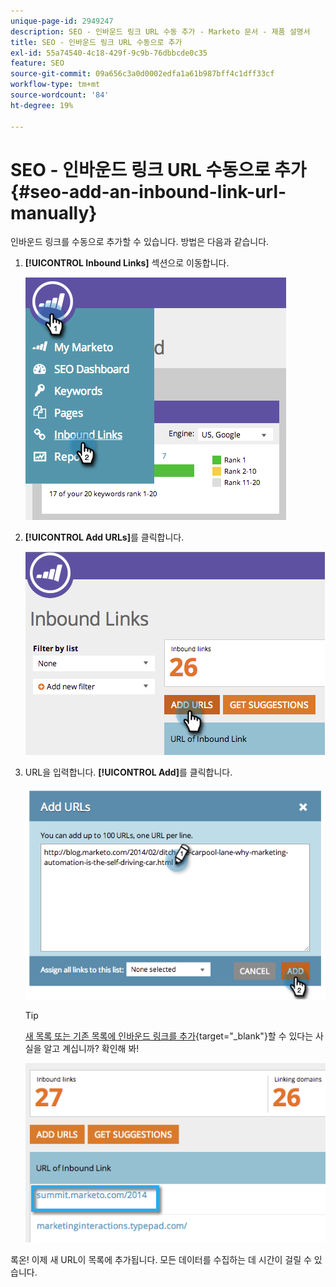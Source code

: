 ```yaml
---
unique-page-id: 2949247
description: SEO - 인바운드 링크 URL 수동 추가 - Marketo 문서 - 제품 설명서
title: SEO - 인바운드 링크 URL 수동으로 추가
exl-id: 55a74540-4c18-429f-9c9b-76dbbcde0c35
feature: SEO
source-git-commit: 09a656c3a0d0002edfa1a61b987bff4c1dff33cf
workflow-type: tm+mt
source-wordcount: '84'
ht-degree: 19%

---
```


# SEO - 인바운드 링크 URL 수동으로 추가 {#seo-add-an-inbound-link-url-manually}

인바운드 링크를 수동으로 추가할 수 있습니다. 방법은 다음과 같습니다.

1. **[!UICONTROL Inbound Links]** 섹션으로 이동합니다.

   ![](assets/image2014-9-18-13-3a40-3a3.png)

1. **[!UICONTROL Add URLs]**&#x200B;를 클릭합니다.

   ![](assets/image2014-9-18-13-3a40-3a8.png)

1. URL을 입력합니다. **[!UICONTROL Add]**&#x200B;를 클릭합니다.

   ![](assets/image2014-9-18-13-3a40-3a32.png)

   >[!TIP]
   >
   >[새 목록 또는 기존 목록에 인바운드 링크를 추가](/help/marketo/product-docs/additional-apps/seo/understanding-seo/seo-managing-lists.md){target="_blank"}할 수 있다는 사실을 알고 계십니까? 확인해 봐!

   ![](assets/image2014-9-18-13-3a41-3a14.png)

록온! 이제 새 URL이 목록에 추가됩니다. 모든 데이터를 수집하는 데 시간이 걸릴 수 있습니다.
